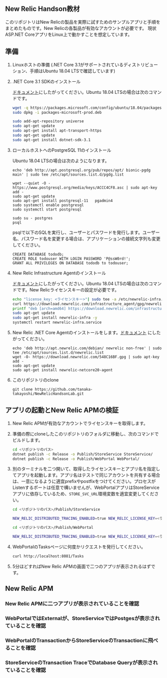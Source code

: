 New Relic Handson教材
---

このリポジトリはNew Relicの製品を実際に試すためのサンプルアプリと手順をまとめたものです。New Relicの各製品が有効なアカウントが必要です。
現状 ASP.NET CoreアプリをLinux上で動かすことを想定しています。

## 準備

1. Linuxホストの準備 (.NET Core 3.1がサポートされているディストリビューション、手順はUbuntu 18.04 LTSで確認しています)

2. .NET Core 3.1 SDKのインストール
  
    [ドキュメント](https://dotnet.microsoft.com/download/dotnet-core/3.1)にしたがってください。Ubuntu 18.04 LTSの場合は次のコマンドです。
    
    ```bash
    wget -q https://packages.microsoft.com/config/ubuntu/18.04/packages-microsoft-prod.deb -O packages-microsoft-prod.deb
    sudo dpkg -i packages-microsoft-prod.deb
    
    sudo add-apt-repository universe
    sudo apt-get update
    sudo apt-get install apt-transport-https
    sudo apt-get update
    sudo apt-get install dotnet-sdk-3.1
    ```
    
3. ローカルホストへのPostgreSQL 11のインストール

    Ubuntu 18.04 LTSの場合は次のようになります。

    ```
    echo 'deb http://apt.postgresql.org/pub/repos/apt/ bionic-pgdg main' | sudo tee /etc/apt/sources.list.d/pgdg.list
    
    wget --quiet -O - https://www.postgresql.org/media/keys/ACCC4CF8.asc | sudo apt-key add -
    sudo apt-get update
    sudo apt-get install postgresql-11	 pgadmin4
    sudo systemctl enable postgresql
    sudo systemctl start postgresql

    sudo su - postgres
    psql
    ```

    psqlで以下のSQLを実行し、ユーザーとパスワードを発行します。ユーザー名、パスワード名を変更する場合は、アプリケーションの接続文字列も変更してください。

    ```
    CREATE DATABASE tododb;
    CREATE ROLE todouser WITH LOGIN PASSWORD 'P@ssW0rd!';
    GRANT ALL PRIVILEGES ON DATABASE tododb to todouser;
    ```

3. New Relic Infrastructure Agentのインストール
  
    [ドキュメント]()にしたがってください。Ubuntu 18.04 LTSの場合は次のコマンドです。New Relicライセンスキーの設定が必要です。
    
    ```bash
    echo "license_key: <ライセンスキー>"| sudo tee -a /etc/newrelic-infra.yml
    curl https://download.newrelic.com/infrastructure_agent/gpg/newrelic-infra.gpg | sudo apt-key add -
    printf "deb [arch=amd64] https://download.newrelic.com/infrastructure_agent/linux/apt bionic main" | sudo tee -a /etc/apt/sources.list.d/newrelic-infra.list
    sudo apt-get update
    sudo apt-get install newrelic-infra -y
    systemctl restart newrelic-infra.service
    ```

4. New Relic .NET Core Agentのインストールをします。[ドキュメント](https://docs.newrelic.co.jp/docs/agents/net-agent/installation/install-net-agent-linux) にしたがってください。
   
   ```
   echo 'deb http://apt.newrelic.com/debian/ newrelic non-free' | sudo tee /etc/apt/sources.list.d/newrelic.list
   wget -O- https://download.newrelic.com/548C16BF.gpg | sudo apt-key add -
   sudo apt-get update
   sudo apt-get install newrelic-netcore20-agent
   ```

5. このリポジトリのclone

   ```
   git clone https://github.com/tanaka-takayoshi/NewRelicHandsonLab.git
   ```

## アプリの起動とNew Relic APMの検証

1. New Relic APMが有効なアカウントでライセンスキーを取得します。

2. 準備の際にcloneしたこのリポジトリのフォルダに移動し、次のコマンドでビルドします。

    ```bash
    cd <リポジトリのパス>
    dotnet publish -c Release -o Publish/StoreService StoreService/
    dotnet publish -c Release -o Publish/WebPortal WebPortal/
    ```

3. 別のターミナルを二つ開いて、取得したライセンスキーとアプリ名を指定してアプリを起動します。アプリ名はテストで同じアカウントを共有する場合は、一意になるように適宜prefixやpostfixをつけてください。プロセスがListenするポートは任意で構いませんが、WebPortalアプリはStoreServiceアプリに依存しているため、`STORE_SVC_URL`環境変数を適宜変更してください。

    ```bash
    cd <リポジトリのパス>/Publish/StoreService

    NEW_RELIC_DISTRIBUTED_TRACING_ENABLED=true NEW_RELIC_LICENSE_KEY=<ライセンスキー> NEW_RELIC_APP_NAME=StoreService-<PREFIX> $CORECLR_NEWRELIC_HOME/run.sh dotnet StoreService.dll --urls "http://*:8080"
    ```

    ```bash
    cd <リポジトリのパス>/Publish/WebPortal

    NEW_RELIC_DISTRIBUTED_TRACING_ENABLED=true NEW_RELIC_LICENSE_KEY=<ライセンスキー> NEW_RELIC_APP_NAME=WebPortal-<PREFIX> STORE_SVC_URL=http://localhost:8080 $CORECLR_NEWRELIC_HOME/run.sh dotnet WebPortal.dll --urls "http://*:8081" 
    ```

4. WebPortalのTasksページに何度かリクエストを発行してください。

   ```bash
   curl http://localhost:8081/Tasks
   ```

5. 5分ほどすればNew Relic APMの画面で二つのアプリが表示されるはずです。

## New Relic APM

### New Relic APMに二つアプリが表示されていることを確認

### WebPortalではExternalが、StoreServiceではPostgesが表示されていることを確認

### WebPortalのTransactionからStoreServiceのTransactionに飛べることを確認

### StoreServiceのTransaction TraceでDatabase Queryが表示されていることを確認
